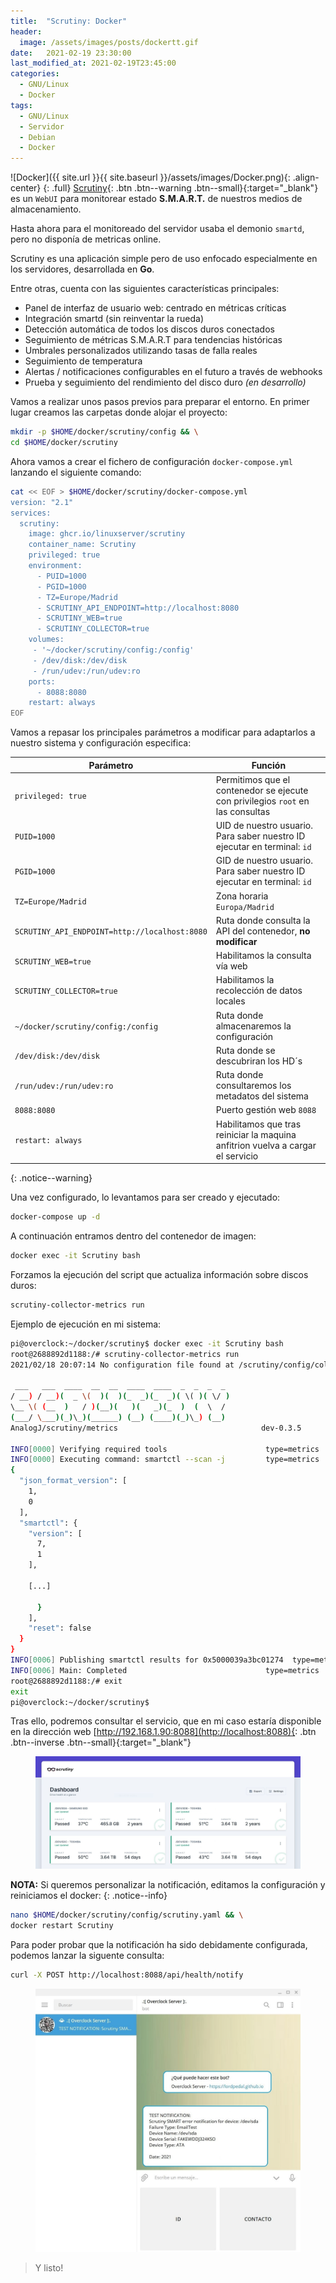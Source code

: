 ```yaml
---
title:  "Scrutiny: Docker"
header:
  image: /assets/images/posts/dockertt.gif
date:   2021-02-19 23:30:00
last_modified_at: 2021-02-19T23:45:00
categories:
  - GNU/Linux
  - Docker
tags:
  - GNU/Linux
  - Servidor
  - Debian
  - Docker
---
```


![Docker]({{ site.url }}{{ site.baseurl }}/assets/images/Docker.png){: .align-center}
{: .full}
[Scrutiny](https://github.com/AnalogJ/scrutiny){: .btn .btn--warning .btn--small}{:target="_blank"} es un `WebUI` para monitorear estado **S.M.A.R.T.** de nuestros medios de almacenamiento.

Hasta ahora para el monitoreado del servidor usaba el demonio `smartd`, pero no disponía de metricas online.

Scrutiny es una aplicación simple pero de uso enfocado especialmente en los servidores, desarrollada en **Go**. 

Entre otras, cuenta con las siguientes características principales:

- Panel de interfaz de usuario web: centrado en métricas críticas
- Integración smartd (sin reinventar la rueda)
- Detección automática de todos los discos duros conectados
- Seguimiento de métricas S.M.A.R.T para tendencias históricas
- Umbrales personalizados utilizando tasas de falla reales
- Seguimiento de temperatura
- Alertas / notificaciones configurables en el futuro a través de webhooks
- Prueba y seguimiento del rendimiento del disco duro *(en desarrollo)*

Vamos a realizar unos pasos previos para preparar el entorno. En primer lugar creamos las carpetas donde alojar el proyecto:

```bash
mkdir -p $HOME/docker/scrutiny/config && \
cd $HOME/docker/scrutiny
```

Ahora vamos a crear el fichero de configuración `docker-compose.yml` lanzando el siguiente comando:

```bash
cat << EOF > $HOME/docker/scrutiny/docker-compose.yml
version: "2.1"
services:
  scrutiny:
    image: ghcr.io/linuxserver/scrutiny
    container_name: Scrutiny
    privileged: true
    environment:
      - PUID=1000
      - PGID=1000
      - TZ=Europe/Madrid
      - SCRUTINY_API_ENDPOINT=http://localhost:8080
      - SCRUTINY_WEB=true
      - SCRUTINY_COLLECTOR=true
    volumes:
     - '~/docker/scrutiny/config:/config'
     - /dev/disk:/dev/disk
     - /run/udev:/run/udev:ro
    ports:
      - 8088:8080
    restart: always
EOF
```

Vamos a repasar los principales parámetros a modificar para adaptarlos a nuestro sistema y configuración especifica:

| Parámetro | Función |
| ------ | ------ |
| `privileged: true` | Permitimos que el contenedor se ejecute con privilegios `root` en las consultas |
| `PUID=1000` | UID de nuestro usuario. Para saber nuestro ID ejecutar en terminal: `id` |
| `PGID=1000` | GID de nuestro usuario. Para saber nuestro ID ejecutar en terminal: `id` |
| `TZ=Europe/Madrid` | Zona horaria `Europa/Madrid` |
| `SCRUTINY_API_ENDPOINT=http://localhost:8080` | Ruta donde consulta la API del contenedor, **no modificar** |
| `SCRUTINY_WEB=true` | Habilitamos la consulta vía web |
| `SCRUTINY_COLLECTOR=true` | Habilitamos la recolección de datos locales |
| `~/docker/scrutiny/config:/config` | Ruta donde almacenaremos la configuración |
| `/dev/disk:/dev/disk` | Ruta donde se descubriran los HD´s |
| `/run/udev:/run/udev:ro` | Ruta donde consultaremos los metadatos del sistema |
| `8088:8080` | Puerto gestión web `8088` |
| `restart: always` | Habilitamos que tras reiniciar la maquina anfitrion vuelva a cargar el servicio |
{: .notice--warning}

Una vez configurado, lo levantamos para ser creado y ejecutado:

```bash
docker-compose up -d
```

A continuación entramos dentro del contenedor de imagen:

```bash
docker exec -it Scrutiny bash
```

Forzamos la ejecución del script que actualiza información sobre discos duros:

```bash
scrutiny-collector-metrics run
```

Ejemplo de ejecución en mi sistema:

```bash
pi@overclock:~/docker/scrutiny$ docker exec -it Scrutiny bash
root@2688892d1188:/# scrutiny-collector-metrics run
2021/02/18 20:07:14 No configuration file found at /scrutiny/config/collector.yaml. Using Defaults.

 ___   ___  ____  __  __  ____  ____  _  _  _  _
/ __) / __)(  _ \(  )(  )(_  _)(_  _)( \( )( \/ )
\__ \( (__  )   / )(__)(   )(   _)(_  )  (  \  /
(___/ \___)(_)\_)(______) (__) (____)(_)\_) (__)
AnalogJ/scrutiny/metrics                                dev-0.3.5

INFO[0000] Verifying required tools                      type=metrics
INFO[0000] Executing command: smartctl --scan -j         type=metrics
{
  "json_format_version": [
    1,
    0
  ],
  "smartctl": {
    "version": [
      7,
      1
    ],

	[...]

      }
    ],
    "reset": false
  }
}
INFO[0006] Publishing smartctl results for 0x5000039a3bc01274  type=metrics
INFO[0006] Main: Completed                               type=metrics
root@2688892d1188:/# exit
exit
pi@overclock:~/docker/scrutiny$
```

Tras ello, podremos consultar el servicio, que en mi caso estaría disponible en la dirección web [http://192.168.1.90:8088](http://localhost:8088){: .btn .btn--inverse .btn--small}{:target="_blank"}

<figure>
    <a href="/assets/images/posts/scrutiny.jpg"><img src="/assets/images/posts/scrutiny.jpg"></a>
</figure>

**NOTA:** Si queremos personalizar la notificación, editamos la configuración y reiniciamos el docker:
{: .notice--info}

```bash
nano $HOME/docker/scrutiny/config/scrutiny.yaml && \
docker restart Scrutiny
```

Para poder probar que la notificación ha sido debidamente configurada, podemos lanzar la siguente consulta: 

```bash
curl -X POST http://localhost:8088/api/health/notify
```

<figure>
    <a href="/assets/images/posts/scrutinybot.jpg"><img src="/assets/images/posts/scrutinybot.jpg"></a>
</figure>

> Y listo!
